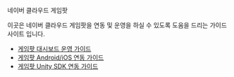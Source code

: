 네이버 클라우드 게임팟


이곳은 네이버 클라우드 게임팟을 연동 및 운영을 하실 수 있도록 도움을 드리는 가이드 사이트 입니다.

* [게임팟 대시보드 운영 가이드](Dashboard)
* [게임팟 Android/iOS 연동 가이드](Android_ios)
* [게임팟 Unity SDK 연동 가이드](Unity)

